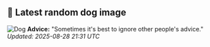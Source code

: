 ## 🐶 Latest random dog image
![Dog](https://images.dog.ceo/breeds/terrier-toy/n02087046_2158.jpg)
**Advice:** "Sometimes it's best to ignore other people's advice."
*Updated: 2025-08-28 21:31 UTC*
